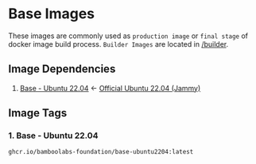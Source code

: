# Base Images

These images are commonly used as `production image` or `final stage` of docker image build process. `Builder Images` are located in [/builder](../builder/README.md).

## Image Dependencies

1. [Base - Ubuntu 22.04](./ubuntu2204.Dockerfile) <- [Official Ubuntu 22.04 (Jammy)](https://hub.docker.com/layers/library/ubuntu/22.04/images/sha256-ffa841e85005182836d91f7abd24ec081f3910716096955dcc1874b8017b96c9)

## Image Tags

### 1. Base - Ubuntu 22.04

```plain
ghcr.io/bamboolabs-foundation/base-ubuntu2204:latest
```
